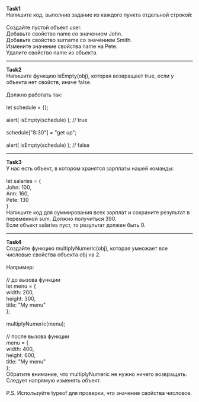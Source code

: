 <b>Task1</b><br>
Напишите код, выполнив задание из каждого пункта отдельной строкой:<br>
<br>
Создайте пустой объект user.<br>
Добавьте свойство name со значением John.<br>
Добавьте свойство surname со значением Smith.<br>
Измените значение свойства name на Pete.<br>
Удалите свойство name из объекта.<br>

<hr>

<b>Task2</b><br>
Напишите функцию isEmpty(obj), которая возвращает true, если у объекта нет свойств, иначе false.<br>
<br>
Должно работать так:<br>
<br>
let schedule = {};<br>
<br>
alert( isEmpty(schedule) ); // true<br>
<br>
schedule["8:30"] = "get up";<br>
<br>
alert( isEmpty(schedule) ); // false<br>

<hr>

<b>Task3</b><br>
У нас есть объект, в котором хранятся зарплаты нашей команды:<br>
<br>
let salaries = {<br>
  John: 100,<br>
  Ann: 160,<br>
  Pete: 130<br>
}<br>
Напишите код для суммирования всех зарплат и сохраните результат в переменной sum. Должно получиться 390.<br>
Если объект salaries пуст, то результат должен быть 0.<br>

<hr>

<b>Task4</b><br>
Создайте функцию multiplyNumeric(obj), которая умножает все числовые свойства объекта obj на 2.<br>
<br>
Например:<br>
<br>
// до вызова функции<br>
let menu = {<br>
  width: 200,<br>
  height: 300,<br>
  title: "My menu"<br>
};<br>
<br>
multiplyNumeric(menu);<br>
<br>
// после вызова функции<br>
menu = {<br>
  width: 400,<br>
  height: 600,<br>
  title: "My menu"<br>
};<br>
Обратите внимание, что multiplyNumeric не нужно ничего возвращать. Следует напрямую изменять объект.<br>
<br>
P.S. Используйте typeof для проверки, что значение свойства числовое.<br>